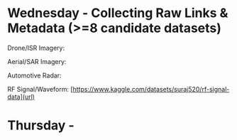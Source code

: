 # Wednesday - Collecting Raw Links & Metadata (>=8 candidate datasets)

Drone/ISR Imagery:




Aerial/SAR Imagery:






Automotive Radar:






RF Signal/Waveform:
[https://www.kaggle.com/datasets/suraj520/rf-signal-data](url)




# Thursday - 

